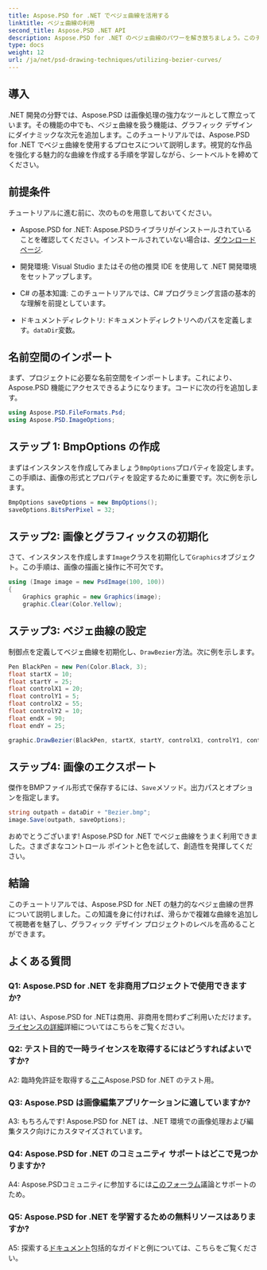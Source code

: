 ```yaml
---
title: Aspose.PSD for .NET でベジェ曲線を活用する
linktitle: ベジェ曲線の利用
second_title: Aspose.PSD .NET API
description: Aspose.PSD for .NET のベジェ曲線のパワーを解き放ちましょう。このチュートリアルでステップごとに学習します。今すぐグラフィック デザインのレベルを上げましょう。
type: docs
weight: 12
url: /ja/net/psd-drawing-techniques/utilizing-bezier-curves/
---
```

## 導入

.NET 開発の分野では、Aspose.PSD は画像処理の強力なツールとして際立っています。その機能の中でも、ベジェ曲線を扱う機能は、グラフィック デザインにダイナミックな次元を追加します。このチュートリアルでは、Aspose.PSD for .NET でベジェ曲線を使用するプロセスについて説明します。視覚的な作品を強化する魅力的な曲線を作成する手順を学習しながら、シートベルトを締めてください。

## 前提条件

チュートリアルに進む前に、次のものを用意しておいてください。

-  Aspose.PSD for .NET: Aspose.PSDライブラリがインストールされていることを確認してください。インストールされていない場合は、[ダウンロードページ](https://releases.aspose.com/psd/net/).

- 開発環境: Visual Studio またはその他の推奨 IDE を使用して .NET 開発環境をセットアップします。

- C# の基本知識: このチュートリアルでは、C# プログラミング言語の基本的な理解を前提としています。

- ドキュメントディレクトリ: ドキュメントディレクトリへのパスを定義します。`dataDir`変数。

## 名前空間のインポート

まず、プロジェクトに必要な名前空間をインポートします。これにより、Aspose.PSD 機能にアクセスできるようになります。コードに次の行を追加します。

```csharp
using Aspose.PSD.FileFormats.Psd;
using Aspose.PSD.ImageOptions;
```

## ステップ 1: BmpOptions の作成

まずはインスタンスを作成してみましょう`BmpOptions`プロパティを設定します。この手順は、画像の形式とプロパティを設定するために重要です。次に例を示します。

```csharp
BmpOptions saveOptions = new BmpOptions();
saveOptions.BitsPerPixel = 32;
```

## ステップ2: 画像とグラフィックスの初期化

さて、インスタンスを作成します`Image`クラスを初期化して`Graphics`オブジェクト。この手順は、画像の描画と操作に不可欠です。

```csharp
using (Image image = new PsdImage(100, 100))
{
    Graphics graphic = new Graphics(image);
    graphic.Clear(Color.Yellow);
```

## ステップ3: ベジェ曲線の設定

制御点を定義してベジェ曲線を初期化し、`DrawBezier`方法。次に例を示します。

```csharp
Pen BlackPen = new Pen(Color.Black, 3);
float startX = 10;
float startY = 25;
float controlX1 = 20;
float controlY1 = 5;
float controlX2 = 55;
float controlY2 = 10;
float endX = 90;
float endY = 25;

graphic.DrawBezier(BlackPen, startX, startY, controlX1, controlY1, controlX2, controlY2, endX, endY);
```

## ステップ4: 画像のエクスポート

傑作をBMPファイル形式で保存するには、`Save`メソッド。出力パスとオプションを指定します。

```csharp
string outpath = dataDir + "Bezier.bmp";
image.Save(outpath, saveOptions);
```

おめでとうございます! Aspose.PSD for .NET でベジェ曲線をうまく利用できました。さまざまなコントロール ポイントと色を試して、創造性を発揮してください。

## 結論

このチュートリアルでは、Aspose.PSD for .NET の魅力的なベジェ曲線の世界について説明しました。この知識を身に付ければ、滑らかで複雑な曲線を追加して視聴者を魅了し、グラフィック デザイン プロジェクトのレベルを高めることができます。

## よくある質問

### Q1: Aspose.PSD for .NET を非商用プロジェクトで使用できますか?

 A1: はい、Aspose.PSD for .NETは商用、非商用を問わずご利用いただけます。[ライセンスの詳細](https://purchase.aspose.com/buy)詳細についてはこちらをご覧ください。

### Q2: テスト目的で一時ライセンスを取得するにはどうすればよいですか?

 A2: 臨時免許証を取得する[ここ](https://purchase.aspose.com/temporary-license/)Aspose.PSD for .NET のテスト用。

### Q3: Aspose.PSD は画像編集アプリケーションに適していますか?

A3: もちろんです! Aspose.PSD for .NET は、.NET 環境での画像処理および編集タスク向けにカスタマイズされています。

### Q4: Aspose.PSD for .NET のコミュニティ サポートはどこで見つかりますか?

A4: Aspose.PSDコミュニティに参加するには[このフォーラム](https://forum.aspose.com/c/psd/34)議論とサポートのため。

### Q5: Aspose.PSD for .NET を学習するための無料リソースはありますか?

 A5: 探索する[ドキュメント](https://reference.aspose.com/psd/net/)包括的なガイドと例については、こちらをご覧ください。
